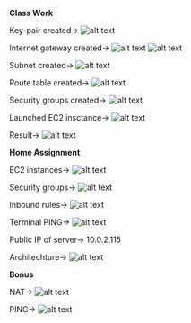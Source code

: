 **Class Work**

Key-pair created->
![alt text](<Screenshot 2025-06-11 121509.png>)

Internet gateway created->
![alt text](<Screenshot 2025-06-11 122517.png>) ![alt text](<Screenshot 2025-06-11 122646.png>)

Subnet created->
![alt text](<Screenshot 2025-06-11 122625.png>)

Route table created-> 
![alt text](<Screenshot 2025-06-11 122906.png>)

Security groups created->
![alt text](<Screenshot 2025-06-11 123322.png>)

Launched EC2 insctance->
![alt text](<Screenshot 2025-06-11 124848.png>)

Result->
![alt text](<Screenshot 2025-06-11 135300.png>)


**Home Assignment**

EC2 instances->
![alt text](<Screenshot 2025-06-11 155112.png>)

Security groups->
![alt text](<Screenshot 2025-06-11 153623.png>)

Inbound rules->
![alt text](<Screenshot 2025-06-11 204347.png>)

Terminal PING->
![alt text](<Screenshot 2025-06-11 210047.png>)

Public IP of server-> 10.0.2.115

Architechture->
![alt text](<Screenshot 2025-06-11 211357.png>)


**Bonus**

NAT->
![alt text](<Screenshot 2025-06-11 211443.png>)

PING->
![alt text](<Screenshot 2025-06-11 211416.png>)